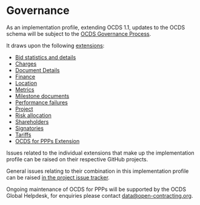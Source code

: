 # Governance

As an implementation profile, extending OCDS 1.1, updates to the OCDS schema will be subject to the [OCDS Governance Process](http://standard.open-contracting.org/latest/en/support/governance/).

It draws upon the following [extensions](https://extensions.open-contracting.org/en/):

* [Bid statistics and details](https://extensions.open-contracting.org/en/extensions/bids/v1.1.5/)
* [Charges](https://extensions.open-contracting.org/en/extensions/charges/master/)
* [Document Details](https://extensions.open-contracting.org/en/extensions/documentation_details/master/)
* [Finance](https://extensions.open-contracting.org/en/extensions/finance/master/)
* [Location](https://extensions.open-contracting.org/en/extensions/location/v1.1.5/)
* [Metrics](https://extensions.open-contracting.org/en/extensions/metrics/master/)
* [Milestone documents](https://extensions.open-contracting.org/en/extensions/milestone_documents/v1.1.5/)
* [Performance failures](https://extensions.open-contracting.org/en/extensions/performance_failures/master/)
* [Project](https://extensions.open-contracting.org/en/extensions/project/master/)
* [Risk allocation](https://extensions.open-contracting.org/en/extensions/risk_allocation/master/)
* [Shareholders](https://extensions.open-contracting.org/en/extensions/shareholders/master/)
* [Signatories](https://extensions.open-contracting.org/en/extensions/signatories/master/)
* [Tariffs](https://extensions.open-contracting.org/en/extensions/tariffs/1.1/)
* [OCDS for PPPs Extension](https://extensions.open-contracting.org/en/extensions/ppp/master/)

Issues related to the individual extensions that make up the implementation profile can be raised on their respective GitHub projects.

General issues relating to their combination in this implementation profile can be raised [in the project issue tracker](https://github.com/open-contracting-extensions/public-private-partnerships/issues).

Ongoing maintenance of OCDS for PPPs will be supported by the OCDS Global Helpdesk, for enquiries please contact [data@open-contracting.org](mailto:data@open-contracting.org).
